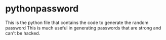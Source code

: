 # pythonpassword
This is the python file that contains the code to generate the random password
This is much useful in generating passwords that are strong and can't be hacked.
